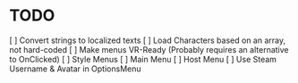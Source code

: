 # TODO

[ ] Convert strings to localized texts
[ ] Load Characters based on an array, not hard-coded
[ ] Make menus VR-Ready (Probably requires an alternative to OnClicked)
[ ] Style Menus
	[ ] Main Menu
	[ ] Host Menu
[ ] Use Steam Username & Avatar in OptionsMenu
